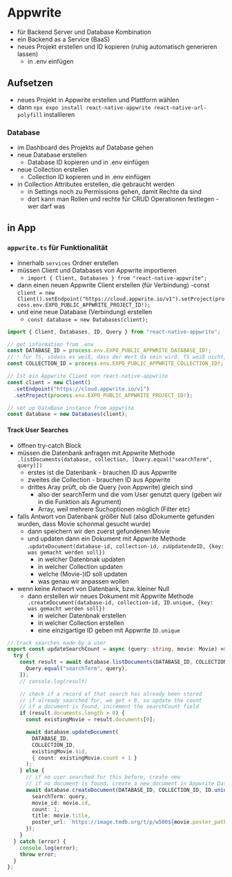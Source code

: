 # Appwrite
- für Backend Server und Database Kombination
- ein Backend as a Service (BaaS)
- neues Projekt erstellen und ID kopieren (ruhig automatisch generieren lassen)
    - in .env einfügen

## Aufsetzen
- neues Projekt in Appwrite erstellen und Plattform wählen
- dann `npx expo install react-native-appwrite react-native-url-polyfill` installieren

### Database
- im Dashboard des Projekts auf Database gehen
- neue Database erstellen
    - Database ID kopieren und in .env einfügen
- neue Collection erstellen
    - Collection ID kopieren und in .env einfügen
- in Collection Attributes erstellen, die gebraucht werden
    - in Settings noch zu Permissions gehen, damit Rechte da sind
    - dort kann man Rollen und rechte für CRUD Operationen festlegen - wer darf was

## in App
### `appwrite.ts` für Funktionalität
- innerhalb `services` Ordner erstellen
- müssen Client und Databases von Appwrite importieren
    - `import { Client, Databases } from "react-native-appwrite";`
- dann einen neuen Appwrite Client erstellen (für Verbindung)
    -const `client = new Client().setEndpoint("https://cloud.appwrite.io/v1").setProject(process.env.EXPO_PUBLIC_APPWRITE_PROJECT_ID!);`
- und eine neue Database (Verbindung) erstellen
    - `const database = new Databases(client);`

```ts
import { Client, Databases, ID, Query } from "react-native-appwrite";

// get information from .env
const DATABASE_ID = process.env.EXPO_PUBLIC_APPWRITE_DATABASE_ID!;
// ! für TS, sodass es weiß, dass der Wert da sein wird. TS weiß nicht, was in .env ist und würde sonst meckern
const COLLECTION_ID = process.env.EXPO_PUBLIC_APPWRITE_COLLECTION_ID!;

// Ist ein Appwrite Client von react-native-appwrite
const client = new Client()
  .setEndpoint("https://cloud.appwrite.io/v1")
  .setProject(process.env.EXPO_PUBLIC_APPWRITE_PROJECT_ID!);

// set up DataBase instance from appwrite
const database = new Databases(client);
```

#### Track User Searches
- öffnen try-catch Block
- müssen die Datenbank anfragen mit Appwrite Methode `.listDocuments(database, collection, [Query.equal("searchTerm", query)])`
    - erstes ist die Datenbank - brauchen ID aus Appwrite
    - zweites die Collection - brauchen ID aus Appwrite
    - drittes Aray prüft, ob die Query (von Appwrite) gleich sind
        - also der searchTerm und die vom User genutzt query (geben wir in die Funktion als Agrument)
        - Array, weil mehrere Suchoptionen möglich (Filter etc)
- falls Antwort von Datenbank größer Null (also dDokumente gefunden wurden, dass Movie schonmal gesucht wurde)
    - dann speichern wir den zuerst gefundenen Movie
    - und updaten dann ein Dokument mit Appwrite Methode .`updateDocument(database-id, collection-id, zuUpdatendeID, {key: was gemacht werden soll})`
        - in welcher Datenbnak updaten
        - in welcher Collection updaten
        - welche (Movie-)ID soll updaten
        - was genau wir anpassen wollen
- wenn keine Antwort von Datenbank, bzw. kleiner Null
    - dann erstellen wir neues Dokument mit Appwrite Methode `.createDocument(database-id, collection-id, ID.unique, {key: was gemacht werden soll})`
        - in welcher Datenbnak erstellen
        - in welcher Collection erstellen
        - eine einzigartige ID geben mit Appwrite `ID.unique`

```ts
// track searches made by a user
export const updateSearchCount = async (query: string, movie: Movie) => {
  try {
    const result = await database.listDocuments(DATABASE_ID, COLLECTION_ID, [
      Query.equal("searchTerm", query),
    ]);
    // console.log(result)

    // check if a record of that search has already been stored
    // if already searched for, we get > 0, so update the count
    // if a document is found, increment the searchCount field
    if (result.documents.length > 0) {
      const existingMovie = result.documents[0];

      await database.updateDocument(
        DATABASE_ID,
        COLLECTION_ID,
        existingMovie.$id,
        { count: existingMovie.count + 1 }
      );
    } else {
      // if no user searched for this before, create new
      // if no document is found, create a new document in Appwrite Database
      await database.createDocument(DATABASE_ID, COLLECTION_ID, ID.unique(), {
        searchTerm: query,
        movie_id: movie.id,
        count: 1,
        title: movie.title,
        poster_url: `https://image.tmdb.org/t/p/w500${movie.poster_path}`,
      });
    }
  } catch (error) {
    console.log(error);
    throw error;
  }
};
```

#### 